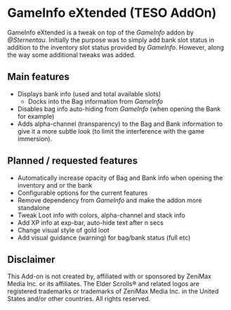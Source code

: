 # GameInfo eXtended (TESO AddOn)

GameInfo eXtended is a tweak on top of the _GameInfo_ addon by _@Sternentau_. Initially the purpose was to simply add bank slot status in addition to the inventory slot status provided by _GameInfo_. However, along the way some additional tweaks was added.

## Main features
- Displays bank info (used and total available slots)
    + Docks into the Bag information from _GameInfo_
- Disables bag info auto-hiding from _GameInfo_ (when opening the Bank for example)
- Adds alpha-channel (transparency) to the Bag and Bank information to give it a more subtle look (to limit the interference with the game immersion).

## Planned / requested features
- Automatically increase opacity of Bag and Bank info when opening the inventory and or the bank
- Configurable options for the current features
- Remove dependency from _GameInfo_ and make the addon more standalone
- Tweak Loot info with colors, alpha-channel and stack info
- Add XP info at exp-bar, auto-hide text after n secs
- Change visual style of gold loot
- Add visual guidance (warning) for bag/bank status (full etc)

## Disclaimer
This Add-on is not created by, affiliated with or sponsored by ZeniMax Media Inc. or its affiliates. The Elder Scrolls® and related logos are registered trademarks or trademarks of ZeniMax Media Inc. in the United States and/or other countries. All rights reserved.


